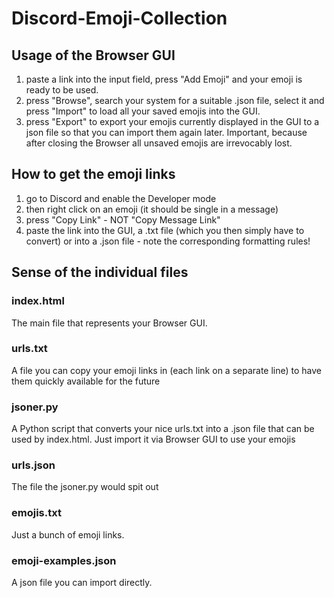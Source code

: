 # Discord-Emoji-Collection


## Usage of the Browser GUI
1. paste a link into the input field, press "Add Emoji" and your emoji is ready to be used.
2. press "Browse", search your system for a suitable .json file, select it and press "Import" to load all your saved emojis into the GUI.
3. press "Export" to export your emojis currently displayed in the GUI to a json file so that you can import them again later. Important, because after closing the Browser all unsaved emojis are irrevocably lost.


## How to get the emoji links
1. go to Discord and enable the Developer mode
2. then right click on an emoji (it should be single in a message)
3. press "Copy Link" - NOT "Copy Message Link"
4. paste the link into the GUI, a .txt file (which you then simply have to convert) or into a .json file - note the corresponding formatting rules!


## Sense of the individual files

### index.html
The main file that represents your Browser GUI.

### urls.txt
A file  you can copy your emoji links in (each link on a separate line) to have them quickly available for the future

### jsoner.py
A Python script that converts your nice urls.txt into a .json file that can be used by index.html. Just import it via Browser GUI to use your emojis

### urls.json
The file the jsoner.py would spit out

### emojis.txt
Just a bunch of emoji links.

### emoji-examples.json
A json file you can import directly.